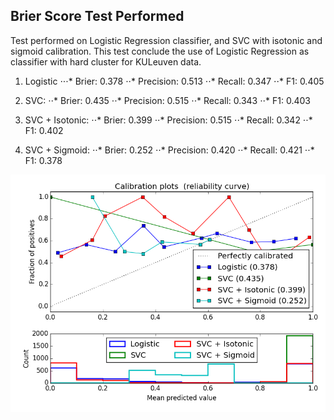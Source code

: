 ## Brier Score Test Performed

Test performed on Logistic Regression classifier, and SVC with isotonic and sigmoid calibration.
This test conclude the use of Logistic Regression as classifier with hard cluster for KULeuven data.

1. Logistic
⋅⋅⋅* Brier: 0.378
⋅⋅* Precision: 0.513
⋅⋅* Recall: 0.347
⋅⋅* F1: 0.405

2. SVC:
⋅⋅* Brier: 0.435
⋅⋅* Precision: 0.515
⋅⋅* Recall: 0.343
⋅⋅* F1: 0.403

3. SVC + Isotonic:
⋅⋅* Brier: 0.399
⋅⋅* Precision: 0.515
⋅⋅* Recall: 0.342
⋅⋅* F1: 0.402

4. SVC + Sigmoid:
⋅⋅* Brier: 0.252
⋅⋅* Precision: 0.420
⋅⋅* Recall: 0.421
⋅⋅* F1: 0.378
		
![alt text](https://raw.githubusercontent.com/rxgranda/uncertaintyServerComponents/master/doc/calibration_test/Hard_classification/calibration_SVC_hard_clustering.png)

